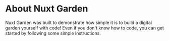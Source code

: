 # About Nuxt Garden

Nuxt Garden was built to demonstrate how simple it is to build a digital garden yourself with code! Even if you don't know how to code, you can get started by following some simple instructions.
